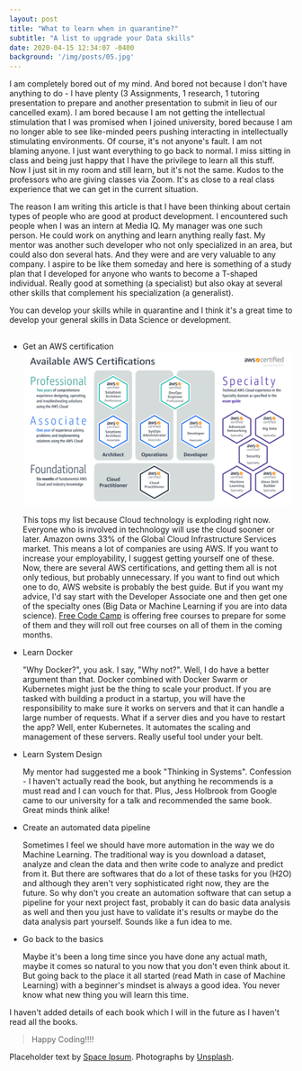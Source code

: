 ```yaml
---
layout: post
title: "What to learn when in quarantine?"
subtitle: "A list to upgrade your Data skills"
date: 2020-04-15 12:34:07 -0400
background: '/img/posts/05.jpg'
---
```


<p>I am completely bored out of my mind. And bored not because I don't have anything to do - I have plenty (3 Assignments, 1 research, 1 tutoring presentation to prepare and another presentation to submit in lieu of our cancelled exam). I am bored because I am not getting the intellectual stimulation that I was promised when I joined university, bored because I am no longer able to see like-minded peers pushing interacting in intellectually stimulating environments. Of course, it's not anyone's fault. I am not blaming anyone. I just want everything to go back to normal. I miss sitting in class and being just happy that I have the privilege to learn all this stuff. Now I just sit in my room and still learn, but it's not the same. Kudos to the professors who are giving classes via Zoom. It's as close to a real class experience that we can get in the current situation.</p>

<p>The reason I am writing this article is that I have been thinking about certain types of people who are good at product development. I encountered such people when I was an intern at Media IQ. My manager was one such person. He could work on anything and learn anything really fast. My mentor was another such developer who not only specialized in an area, but could also don several hats. And they were and are very valuable to any company. I aspire to be like them someday and here is something of a study plan that I developed for anyone who wants to become a T-shaped individual. Really good at something (a specialist) but also okay at several other skills that complement his specialization (a generalist).</p>

<p>You can develop your skills while in quarantine and I think it's a great time to develop your general skills in Data Science or development.</p>





<h2 class="section-heading"></h2>

<ul>
  <li>Get an AWS certification</li>
  <img src="AWS.png">
  <p>This tops my list because Cloud technology is exploding right now. Everyone who is involved in technology will use the cloud sooner or later. Amazon owns 33% of the Global Cloud Infrastructure Services market. This means a lot of companies are using AWS. If you want to increase your employability, I suggest getting yourself one of these. Now, there are several AWS certifications, and getting them all is not only tedious, but probably unnecessary. If you want to find out which one to do, AWS website is probably the best guide. But if you want my advice, I'd say start with the Developer Associate one and then get one of the specialty ones (Big Data or Machine Learning if you are into data science). <a href="https://www.freeeecodecamp.org/news/pass-the-aws-developer-associate-exam-with-this-free-16-hour-course/">Free Code Camp</a> is offering free courses to prepare for some of them and they will roll out free courses on all of them in the coming months.</p>


<li>Learn Docker</li>
<p>"Why Docker?", you ask. I say, "Why not?". Well, I do have a better argument than that. Docker combined with Docker Swarm or Kubernetes might just be the thing to scale your product. If you are tasked with building a product in a startup, you will have the responsibility to make sure it works on servers and that it can handle a large number of requests. What if a server dies and you have to restart the app? Well, enter Kubernetes. It automates the scaling and management of these servers. Really useful tool under your belt.</p>

<li>Learn System Design</li>
<p>My mentor had suggested me a book "Thinking in Systems". Confession - I haven't actually read the book, but anything he recommends is a must read and I can vouch for that. Plus, Jess Holbrook from Google came to our university for a talk and recommended the same book. Great minds think alike!</p>

<li>Create an automated data pipeline</li>
<p>Sometimes I feel we should have more automation in the way we do Machine Learning. The traditional way is you download a dataset, analyze and clean the data and then write code to analyze and predict from it. But there are softwares that do a lot of these tasks for you (H2O) and although they aren't very sophisticated right now, they are the future. So why don't you create an automation software that can setup a pipeline for your next project fast, probably it can do basic data analysis as well and then you just have to validate it's results or maybe do the data analysis part yourself. Sounds like a fun idea to me.</p>

<li>Go back to the basics</li>
<p>Maybe it's been a long time since you have done any actual math, maybe it comes so natural to you now that you don't even think about it. But going back to the place it all started (read Math in case of Machine Learning) with a beginner's mindset is always a good idea. You never know what new thing you will learn this time.</p>

</ul>

<p>I haven't added details of each book which I will in the future as I haven't read all the books. </p>

<blockquote class="blockquote">Happy Coding!!!!</blockquote>



<p>Placeholder text by <a href="http://spaceipsum.com/">Space Ipsum</a>. Photographs by <a href="https://unsplash.com/">Unsplash</a>.</p>
